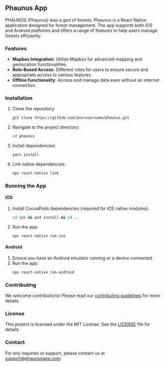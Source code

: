 ## Phaunus App
PHAUNOS (Phaunus) was a god of forests. Phaunus is a React Native application designed for forest management. The app supports both iOS and Android platforms and offers a range of features to help users manage forests efficiently.

### Features

- **Mapbox Integration**: Utilize Mapbox for advanced mapping and geolocation functionalities.
- **Role-Based Access**: Different roles for users to ensure secure and appropriate access to various features.
- **Offline Functionality**: Access and manage data even without an internet connection.

### Installation

1. Clone the repository:
    ```sh
    git clone https://github.com/yourusername/phaunus.git
    ```
2. Navigate to the project directory:
    ```sh
    cd phaunus
    ```
3. Install dependencies:
    ```sh
    yarn install
    ```
4. Link native dependencies:
    ```sh
    npx react-native link
    ```

### Running the App

#### iOS

1. Install CocoaPods dependencies (required for iOS native modules):
    ```sh
    cd ios && pod install && cd ..
    ```
2. Run the app:
    ```sh
    npx react-native run-ios
    ```

#### Android

1. Ensure you have an Android emulator running or a device connected.
2. Run the app:
    ```sh
    npx react-native run-android
    ```

### Contributing

We welcome contributions! Please read our [contributing guidelines](CONTRIBUTING.md) for more details.

### License

This project is licensed under the MIT License. See the [LICENSE](LICENSE) file for details.

### Contact

For any inquiries or support, please contact us at support@phaunusapp.com.
